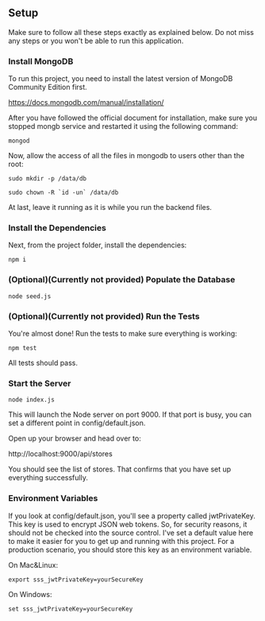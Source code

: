 ## **Setup**  
  
Make sure to follow all these steps exactly as explained below. Do not miss any steps or you won't be able to run this application.  
  
### Install MongoDB  
  
  To run this project, you need to install the latest version of MongoDB Community Edition first.
  
    
  https://docs.mongodb.com/manual/installation/
  
    
  After you have followed the official document for installation, make sure you stopped mongb service and restarted it using the following command:  
    
   ```mongod```  
      
  Now, allow the access of all the files in mongodb to users other than the root:  
    
   ```sudo mkdir -p /data/db```  
      
   ```sudo chown -R `id -un` /data/db```  
      
  At last, leave it running as it is while you run the backend files.

### Install the Dependencies    
  
  Next, from the project folder, install the dependencies:  

  ```npm i```  
  
### (Optional)(Currently not provided) Populate the Database  
    
  ```node seed.js```
    
### (Optional)(Currently not provided) Run the Tests  
  
  You're almost done! Run the tests to make sure everything is working:  

  ```npm test```  
    
  All tests should pass.  

### Start the Server  
    
  ```node index.js```  
    
  This will launch the Node server on port 9000. If that port is busy, you can set a different point in     config/default.json.  

  Open up your browser and head over to:  

  http://localhost:9000/api/stores  

  You should see the list of stores. That confirms that you have set up everything successfully.  

### Environment Variables  

If you look at config/default.json, you'll see a property called jwtPrivateKey. This key is used to encrypt JSON web tokens. So, for security reasons, it should not be checked into the source control. I've set a default value here to make it easier for you to get up and running with this project. For a production scenario, you should store this key as an environment variable.  

On Mac&Linux:  

  ```export sss_jwtPrivateKey=yourSecureKey```  

On Windows:  

  ```set sss_jwtPrivateKey=yourSecureKey```  

